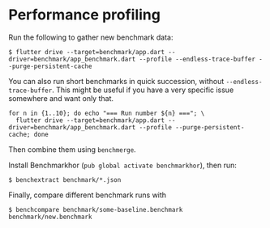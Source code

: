 # Performance profiling

Run the following to gather new benchmark data:

```text
$ flutter drive --target=benchmark/app.dart --driver=benchmark/app_benchmark.dart --profile --endless-trace-buffer --purge-persistent-cache
```

You can also run short benchmarks in quick succession, without `--endless-trace-buffer`.
This might be useful if you have a very specific issue somewhere and want only that.

```text
for n in {1..10}; do echo "=== Run number ${n} ==="; \
  flutter drive --target=benchmark/app.dart --driver=benchmark/app_benchmark.dart --profile --purge-persistent-cache; done
```

Then combine them using `benchmerge`.


Install Benchmarkhor (`pub global activate benchmarkhor`), then run:

```text
$ benchextract benchmark/*.json
```

Finally, compare different benchmark runs with

```text
$ benchcompare benchmark/some-baseline.benchmark benchmark/new.benchmark
```
